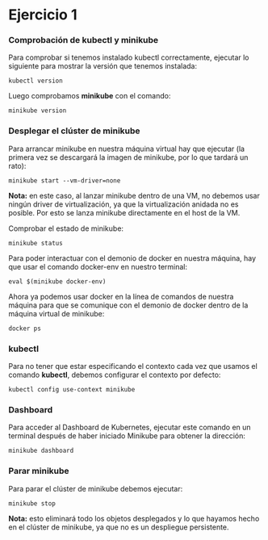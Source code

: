 # Ejercicio 1

### Comprobación de kubectl y minikube

Para comprobar si tenemos instalado kubectl correctamente, ejecutar lo siguiente para mostrar la versión que tenemos instalada:

```
kubectl version
```

Luego comprobamos **minikube** con el comando:

```
minikube version
```

### Desplegar el clúster de minikube

Para arrancar minikube en nuestra máquina virtual hay que ejecutar (la primera vez se descargará la imagen de minikube, por lo que tardará un rato):

```
minikube start --vm-driver=none
```
**Nota:** en este caso, al lanzar minikube dentro de una VM, no debemos usar ningún driver de virtualización, ya que la virtualización anidada no es posible. Por esto se lanza minikube directamente en el host de la VM.

Comprobar el estado de minikube:

```
minikube status
```

Para poder interactuar con el demonio de docker en nuestra máquina, hay que usar el comando docker-env en nuestro terminal:

```
eval $(minikube docker-env)
```

Ahora ya podemos usar docker en la línea de comandos de nuestra máquina para que se comunique con el demonio de docker dentro de la máquina virtual de minikube:

```
docker ps
```

### kubectl

Para no tener que estar especificando el contexto cada vez que usamos el comando **kubectl**, debemos configurar el contexto por defecto:

```
kubectl config use-context minikube
```

### Dashboard

Para acceder al Dashboard de Kubernetes, ejecutar este comando en un terminal después de haber iniciado Minikube para obtener la dirección:

```
minikube dashboard
```

### Parar minikube

Para parar el clúster de minikube debemos ejecutar:
```
minikube stop
```
**Nota:** esto eliminará todo los objetos desplegados y lo que hayamos hecho en el clúster de minikube, ya que no es un despliegue persistente.